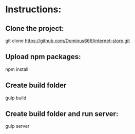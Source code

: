 # Instructions:

## Clone the project:

git clone https://github.com/Dominus666/internet-store.git

## Upload npm packages:

npm install

## Create build folder

gulp build

## Create build folder and run server:

gulp server